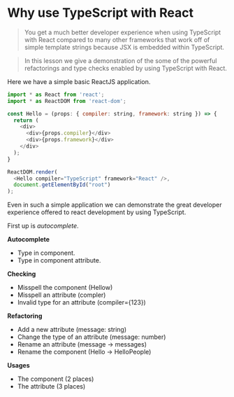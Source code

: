 # Why use TypeScript with React
> You get a much better developer experience when using TypeScript with React compared to many other frameworks that work off of simple template strings because JSX is embedded within TypeScript.

> In this lesson we give a demonstration of the some of the powerful refactorings and type checks enabled by using TypeScript with React. 

Here we have a simple basic ReactJS application. 

```js
import * as React from 'react';
import * as ReactDOM from 'react-dom';

const Hello = (props: { compiler: string, framework: string }) => {
  return (
    <div>
      <div>{props.compiler}</div>
      <div>{props.framework}</div>
    </div>
  );
}

ReactDOM.render(
  <Hello compiler="TypeScript" framework="React" />,
  document.getElementById("root")
);
```

Even in such a simple application we can demonstrate the great developer experience offered to react development by using TypeScript.

First up is *autocomplete*.

**Autocomplete**
* Type in component.
* Type in component attribute.

**Checking**

* Misspell the component (Hellow)
* Misspell an attribute (compler)
* Invalid type for an attribute (compiler={123})

**Refactoring**

* Add a new attribute (message: string)
* Change the type of an attribute (message: number)
* Rename an attribute (message -> messages)
* Rename the component (Hello -> HelloPeople)

**Usages**

* The component (2 places)
* The attribute (3 places)
